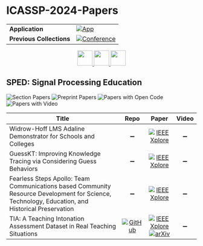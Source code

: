 # ICASSP-2024-Papers

<table>
    <tr>
        <td><strong>Application</strong></td>
        <td>
            <a href="https://huggingface.co/spaces/DmitryRyumin/NewEraAI-Papers" style="float:left;">
                <img src="https://img.shields.io/badge/🤗-NewEraAI--Papers-FFD21F.svg" alt="App" />
            </a>
        </td>
    </tr>
    <tr>
        <td><strong>Previous Collections</strong></td>
        <td>
            <a href="https://github.com/DmitryRyumin/ICASSP-2023-24-Papers/blob/main/README_2023.md">
                <img src="http://img.shields.io/badge/ICASSP-2023-0073AE.svg" alt="Conference">
            </a>
        </td>
    </tr>
</table>

<div align="center">
    <a href="https://github.com/DmitryRyumin/ICASSP-2023-24-Papers/blob/main/sections/2024/main/SLP-L11.md">
        <img src="https://cdn.jsdelivr.net/gh/DmitryRyumin/NewEraAI-Papers@main/images/left.svg" width="40" alt="" />
    </a>
    <a href="https://github.com/DmitryRyumin/ICASSP-2023-24-Papers/">
        <img src="https://cdn.jsdelivr.net/gh/DmitryRyumin/NewEraAI-Papers@main/images/home.svg" width="40" alt="" />
    </a>
    <a href="https://github.com/DmitryRyumin/ICASSP-2023-24-Papers/blob/main/sections/2024/main/MMSP-L3.md">
        <img src="https://cdn.jsdelivr.net/gh/DmitryRyumin/NewEraAI-Papers@main/images/right.svg" width="40" alt="" />
    </a>
</div>

## SPED: Signal Processing Education

![Section Papers](https://img.shields.io/badge/Section%20Papers-4-42BA16) ![Preprint Papers](https://img.shields.io/badge/Preprint%20Papers-1-b31b1b) ![Papers with Open Code](https://img.shields.io/badge/Papers%20with%20Open%20Code-1-1D7FBF) ![Papers with Video](https://img.shields.io/badge/Papers%20with%20Video-0-FF0000)

| **Title** | **Repo** | **Paper** | **Video** |
|-----------|:--------:|:---------:|:---------:|
| Widrow-Hoff LMS Adaline Demonstrator for Schools and Colleges | :heavy_minus_sign: | [![IEEE Xplore](https://img.shields.io/badge/IEEE-10447214-E4A42C.svg)](https://ieeexplore.ieee.org/document/10447214) | :heavy_minus_sign: |
| GuessKT: Improving Knowledge Tracing via Considering Guess Behaviors | :heavy_minus_sign: | [![IEEE Xplore](https://img.shields.io/badge/IEEE-10447277-E4A42C.svg)](https://ieeexplore.ieee.org/document/10447277) | :heavy_minus_sign: |
| Fearless Steps Apollo: Team Communications based Community Resource Development for Science, Technology, Education, and Historical Preservation | :heavy_minus_sign: | [![IEEE Xplore](https://img.shields.io/badge/IEEE-10446811-E4A42C.svg)](https://ieeexplore.ieee.org/document/10446811) | :heavy_minus_sign: |
| TIA: A Teaching Intonation Assessment Dataset in Real Teaching Situations | [![GitHub](https://img.shields.io/github/stars/zhangcy407/TIA?style=flat)](https://github.com/zhangcy407/TIA) | [![IEEE Xplore](https://img.shields.io/badge/IEEE-10447407-E4A42C.svg)](https://ieeexplore.ieee.org/document/10447407) <br/> [![arXiv](https://img.shields.io/badge/arXiv-2312.08732-b31b1b.svg)](https://arxiv.org/abs/2312.08732) | :heavy_minus_sign: |
